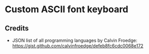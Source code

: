 # Custom ASCII font keyboard

## Credits
- JSON list of all programming languages by Calvin Froedge: https://gist.github.com/calvinfroedge/defeb8fc6cdc0068e172